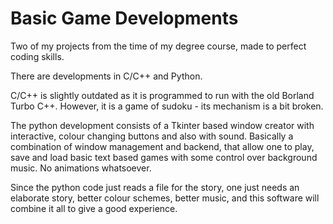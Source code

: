 # Basic Game Developments
 Two of my projects from the time of my degree course, made to perfect coding skills.

There are developments in C/C++ and Python.

C/C++ is slightly outdated as it is programmed to run with the old Borland Turbo C++. However, it is a game of sudoku - its mechanism is a bit broken.

The python development consists of a Tkinter based window creator with interactive, colour changing buttons and also with sound. Basically a combination of window management and backend, that allow one to play, save and load basic text based games with some control over background music. No animations whatsoever.

Since the python code just reads a file for the story, one just needs an elaborate story, better colour schemes, better music, and this software will combine it all to give a good experience.
